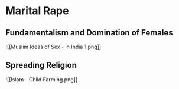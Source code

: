 # Marital Rape

## Fundamentalism and Domination of Females
![[Muslim Ideas of Sex - in India 1.png]]
## Spreading Religion
![[Islam - Child Farming.png]]